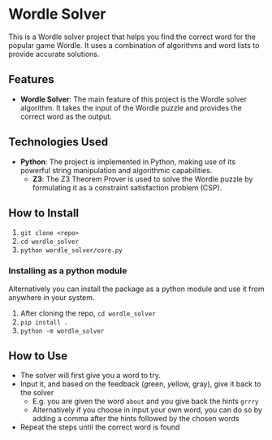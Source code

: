 # Wordle Solver

This is a Wordle solver project that helps you find the correct word for the popular game Wordle. It uses a combination of algorithms and word lists to provide accurate solutions.

## Features

- **Wordle Solver**: The main feature of this project is the Wordle solver algorithm. It takes the input of the Wordle puzzle and provides the correct word as the output.

## Technologies Used

- **Python**: The project is implemented in Python, making use of its powerful string manipulation and algorithmic capabilities.
    - **Z3**: The Z3 Theorem Prover is used to solve the Wordle puzzle by formulating it as a constraint satisfaction problem (CSP).

## How to Install

1. `git clone <repo>`
2. `cd wordle_solver`
3. `python wordle_solver/core.py`

### Installing as a python module
Alternatively you can install the package as a python module and use it from anywhere in your system.
1. After cloning the repo, `cd wordle_solver`
2. `pip install .`
3. `python -m wordle_solver`

## How to Use
- The solver will first give you a word to try.
- Input it, and based on the feedback (*g*reen, *y*ellow, g*r*ay), give it back to the solver
    - E.g. you are given the word `about` and you give back the hints `grrry`
    - Alternatively if you choose in input your own word, you can do so by adding a comma after the hints followed by the chosen words
- Repeat the steps until the correct word is found